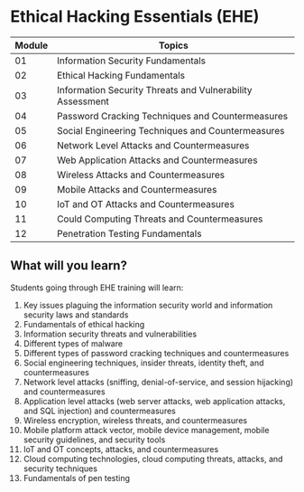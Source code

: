 # Ethical Hacking Essentials (EHE)

| Module | Topics     |
|--------|------------|
| 01     | Information Security Fundamentals |
| 02     | Ethical Hacking Fundamentals |
| 03     | Information Security Threats and Vulnerability Assessment |
| 04     | Password Cracking Techniques and Countermeasures |
| 05     | Social Engineering Techniques and Countermeasures |
| 06     | Network Level Attacks and Countermeasures |
| 07     | Web Application Attacks and Countermeasures |
| 08     | Wireless Attacks and Countermeasures |
| 09     | Mobile Attacks and Countermeasures |
| 10     | IoT and OT Attacks and Countermeasures |
| 11     | Could Computing Threats and Countermeasures |
| 12     | Penetration Testing Fundamentals |

## What will you learn?

Students going through EHE training will learn:

1. Key issues plaguing the information security world and information security laws and standards
2. Fundamentals of ethical hacking
3. Information security threats and vulnerabilities
4. Different types of malware
5. Different types of password cracking techniques and countermeasures
6. Social engineering techniques, insider threats, identity theft, and countermeasures
7. Network level attacks (sniffing, denial-of-service, and session hijacking) and countermeasures
8. Application level attacks (web server attacks, web application attacks, and SQL injection) and countermeasures
9. Wireless encryption, wireless threats, and countermeasures
10. Mobile platform attack vector, mobile device management, mobile security guidelines, and security tools
11. loT and OT concepts, attacks, and countermeasures
12. Cloud computing technologies, cloud computing threats, attacks, and security techniques
13. Fundamentals of pen testing




